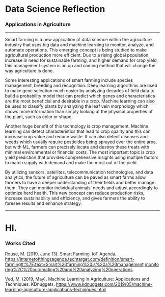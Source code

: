 # Data Science Reflection
### Applications in Agriculture

-------

Smart farming is a new application of data science within the agriculture industry that uses big data and machine learning to monitor, analyze, and automate operations. This emerging concept is being studied to make agricultural production more efficient. Due to a rising global population, increase in need for sustainable farming, and higher demand for crop yield, this management system is an up and coming method that will change the way agriculture is done. 
  
Some interesting applications of smart farming include species management, breeding and recognition. Deep learning algorithms are used to make gene selection much easier by analyzing decades of field data to build a probability model that can predict which genes and characteristics are the most beneficial and desirable in a crop. Machine learning can also be used to classify plants by analyzing the leaf vein morphology which shows more information than simply looking at the physical properties of the plant, such as color or shape.
  
Another huge benefit of this technology is crop management. Machine learning can detect characteristics that lead to crop quality and this can increase crop value and reduce waste. It can also detect diseases and weeds which usually require pesticides being sprayed over the entire area, but with ML, farmers can precisely locate and destroy these treats with minimal environmental or financial costs. The most important topic is crop yield prediction that provides comprehensive insights using multiple factors to match supply with demand and make the most out of the yield.
  
By utilizing sensors, satellites, telecommunication technologies, and data analytics, the future of agriculture can be paved as smart farms allow farmers to have a deeper understanding of their fields and better manage them. They can monitor individual animals’ needs and adjust accordingly to optimize herd health. This new concept can reduce production risks, increase sustainability and efficiency, and gives farmers the ability to foresee results and enhance strategy.
  
-------
  
# HI. 
### Works Cited
 
 Rouse, M. (2019, June 13). Smart Farming. IoT Agenda. https://internetofthingsagenda.techtarget.com/definition/smart-farming#:%7E:text=Smart%20farming%20is%20a%20management,monitoring%2C%20automating%20and%20analyzing%20operations.
 
 Ved, M. (2019, May). Machine Learning in Agriculture: Applications and Techniques. KDnuggets. https://www.kdnuggets.com/2019/05/machine-learning-agriculture-applications-techniques.html
